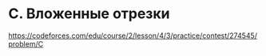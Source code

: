 # C. Вложенные отрезки

https://codeforces.com/edu/course/2/lesson/4/3/practice/contest/274545/problem/C

